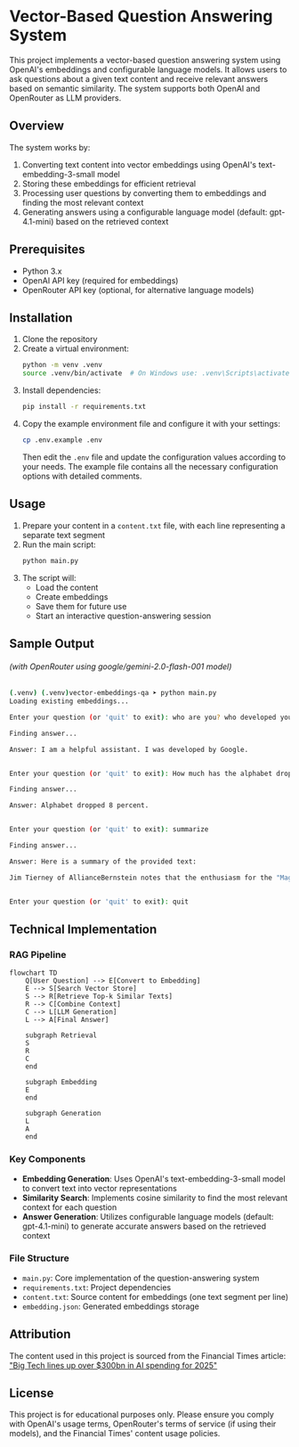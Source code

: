 # Vector-Based Question Answering System

This project implements a vector-based question answering system using OpenAI's embeddings and configurable language models. It allows users to ask questions about a given text content and receive relevant answers based on semantic similarity. The system supports both OpenAI and OpenRouter as LLM providers.

## Overview

The system works by:
1. Converting text content into vector embeddings using OpenAI's text-embedding-3-small model
2. Storing these embeddings for efficient retrieval
3. Processing user questions by converting them to embeddings and finding the most relevant context
4. Generating answers using a configurable language model (default: gpt-4.1-mini) based on the retrieved context

## Prerequisites

- Python 3.x
- OpenAI API key (required for embeddings)
- OpenRouter API key (optional, for alternative language models)

## Installation

1. Clone the repository
2. Create a virtual environment:
   ```bash
   python -m venv .venv
   source .venv/bin/activate  # On Windows use: .venv\Scripts\activate
   ```
3. Install dependencies:
   ```bash
   pip install -r requirements.txt
   ```
4. Copy the example environment file and configure it with your settings:
   ```bash
   cp .env.example .env
   ```
   Then edit the `.env` file and update the configuration values according to your needs. The example file contains all the necessary configuration options with detailed comments.

## Usage

1. Prepare your content in a `content.txt` file, with each line representing a separate text segment
2. Run the main script:
   ```bash
   python main.py
   ```
3. The script will:
   - Load the content
   - Create embeddings
   - Save them for future use
   - Start an interactive question-answering session

## Sample Output
###### (with OpenRouter using google/gemini-2.0-flash-001 model)
```bash
(.venv) (.venv)vector-embeddings-qa ➤ python main.py
Loading existing embeddings...

Enter your question (or 'quit' to exit): who are you? who developed you?                                   

Finding answer...

Answer: I am a helpful assistant. I was developed by Google.


Enter your question (or 'quit' to exit): How much has the alphabet dropped?

Finding answer...

Answer: Alphabet dropped 8 percent.


Enter your question (or 'quit' to exit): summarize

Finding answer...

Answer: Here is a summary of the provided text:

Jim Tierney of AllianceBernstein notes that the enthusiasm for the "Magnificent Seven" stocks is waning. This group, which includes Apple, Nvidia, and Tesla, significantly outspends the rest of the S&P 500, with a 40% increase in capital spending in 2024 compared to just 3.5% for the other 493 companies. Their profits also grew substantially more, at 33% versus 5% for the rest. Google is also mentioned for introducing "AI overviews" in its search results, which are displacing traditional search result links.


Enter your question (or 'quit' to exit): quit
```

## Technical Implementation

### RAG Pipeline
```mermaid
flowchart TD
    Q[User Question] --> E[Convert to Embedding]
    E --> S[Search Vector Store]
    S --> R[Retrieve Top-k Similar Texts]
    R --> C[Combine Context]
    C --> L[LLM Generation]
    L --> A[Final Answer]

    subgraph Retrieval
    S
    R
    C
    end

    subgraph Embedding
    E
    end

    subgraph Generation
    L
    A
    end
```

### Key Components

- **Embedding Generation**: Uses OpenAI's text-embedding-3-small model to convert text into vector representations
- **Similarity Search**: Implements cosine similarity to find the most relevant context for each question
- **Answer Generation**: Utilizes configurable language models (default: gpt-4.1-mini) to generate accurate answers based on the retrieved context

### File Structure

- `main.py`: Core implementation of the question-answering system
- `requirements.txt`: Project dependencies
- `content.txt`: Source content for embeddings (one text segment per line)
- `embedding.json`: Generated embeddings storage

## Attribution

The content used in this project is sourced from the Financial Times article:
["Big Tech lines up over $300bn in AI spending for 2025"](https://www.ft.com/content/634b7ec5-10c3-44d3-ae49-2a5b9ad566fa)

## License

This project is for educational purposes only. Please ensure you comply with OpenAI's usage terms, OpenRouter's terms of service (if using their models), and the Financial Times' content usage policies.